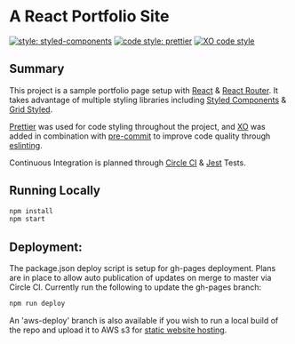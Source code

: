 # A React Portfolio Site

[![style: styled-components](https://img.shields.io/badge/style-%F0%9F%92%85%20styled--components-orange.svg?colorB=daa357&colorA=db748e)](https://github.com/styled-components/styled-components)
[![code style: prettier](https://img.shields.io/badge/code_style-prettier-ff69b4.svg?style=flat-square)](https://github.com/prettier/prettier)
[![XO code style](https://img.shields.io/badge/code_style-XO-5ed9c7.svg)](https://github.com/xojs/xo)

## Summary

This project is a sample portfolio page setup with [React](https://reactjs.org/) & [React Router](https://github.com/ReactTraining/react-router).
It takes advantage of multiple styling libraries including [Styled Components](https://www.styled-components.com/) & [Grid Styled](http://jxnblk.com/grid-styled/).

[Prettier](https://github.com/prettier/prettier) was used for code styling throughout the project, and [XO](https://github.com/xojs/xo) was added in combination with [pre-commit](https://www.npmjs.com/package/pre-commit) to improve code quality through [eslinting](https://eslint.org/).

Continuous Integration is planned through [Circle CI](https://circleci.com/) & [Jest](https://facebook.github.io/jest/) Tests.

## Running Locally

```bash
npm install
npm start
```

## Deployment:
The package.json deploy script is setup for gh-pages deployment. Plans are in place to allow auto publication of updates on merge to master via Circle CI.
Currently run the following to update the gh-pages branch:

```bash
npm run deploy
```

An 'aws-deploy' branch is also available if you wish to run a local build of the repo and upload it to AWS s3 for [static website hosting](https://docs.aws.amazon.com/AmazonS3/latest/dev/website-hosting-custom-domain-walkthrough.html).
